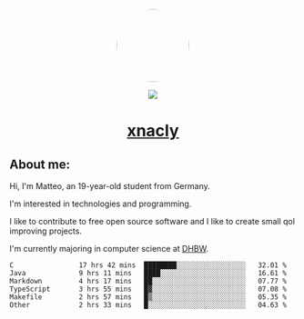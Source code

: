 <p align="center">
  <img style="border-radius: 100px" width="128" height="128" src="https://avatars.githubusercontent.com/u/47723417?v=4"/>
</p>
<p align="center">
  <img src="https://komarev.com/ghpvc/?username=xnacly&&style=flat-square"/>
</p>

<h1 align="center"><a href="https://xnacly.me/"> xnacly</a> </h1>

<h2> About me:</h2>

<p>Hi, I'm Matteo, an 19-year-old student from Germany. </p>
<p>I'm interested in technologies and programming.</p>
<p>I like to contribute to free open source software and I like to create small qol improving projects.</p>
<p>I'm currently majoring in computer science at <a href="https://www.dhbw.de/startseite">DHBW</a>.</p>

<!--START_SECTION:waka-->

```text
C                17 hrs 42 mins  ████████░░░░░░░░░░░░░░░░░   32.01 %
Java             9 hrs 11 mins   ████░░░░░░░░░░░░░░░░░░░░░   16.61 %
Markdown         4 hrs 17 mins   ██░░░░░░░░░░░░░░░░░░░░░░░   07.77 %
TypeScript       3 hrs 55 mins   █▓░░░░░░░░░░░░░░░░░░░░░░░   07.08 %
Makefile         2 hrs 57 mins   █▒░░░░░░░░░░░░░░░░░░░░░░░   05.35 %
Other            2 hrs 33 mins   █░░░░░░░░░░░░░░░░░░░░░░░░   04.63 %
```

<!--END_SECTION:waka-->
